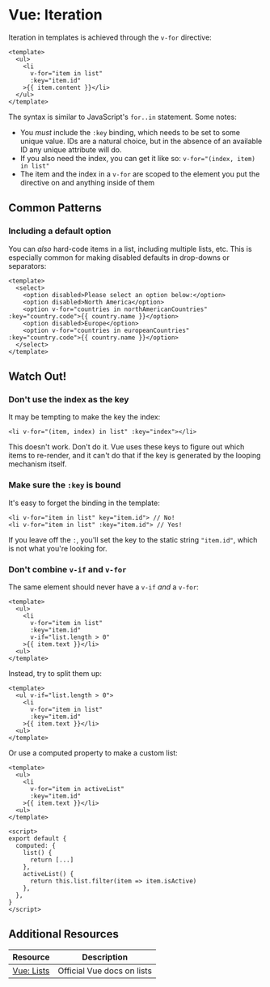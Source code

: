 # Vue: Iteration

Iteration in templates is achieved through the `v-for` directive:

```vue
<template>
  <ul>
    <li
      v-for="item in list"
      :key="item.id"
    >{{ item.content }}</li>
  </ul>
</template>
```

The syntax is similar to JavaScript's `for..in` statement. Some notes:

* You *must* include the `:key` binding, which needs to be set to some unique value. IDs are a natural choice, but in the absence of an available ID any unique attribute will do.
* If you also need the index, you can get it like so: `v-for="(index, item) in list"`
* The item and the index in a `v-for` are scoped to the element you put the directive on and anything inside of them

## Common Patterns

### Including a default option

You can _also_ hard-code items in a list, including multiple lists, etc. This is especially common for making disabled defaults in drop-downs or separators:

```vue
<template>
  <select>
    <option disabled>Please select an option below:</option>
    <option disabled>North America</option>
    <option v-for="countries in northAmericanCountries" :key="country.code">{{ country.name }}</option>
    <option disabled>Europe</option>
    <option v-for="countries in europeanCountries" :key="country.code">{{ country.name }}</option>
  </select>
</template>
```

## Watch Out!

### Don't use the index as the key

It may be tempting to make the key the index:

```vue
<li v-for="(item, index) in list" :key="index"></li>
```

This doesn't work. Don't do it. Vue uses these keys to figure out which items to re-render, and it can't do that if the key is generated by the looping mechanism itself.

### Make sure the `:key` is bound

It's easy to forget the binding in the template:

```vue
<li v-for="item in list" key="item.id"> // No!
<li v-for="item in list" :key="item.id"> // Yes!
```

If you leave off the `:`, you'll set the key to the static string `"item.id"`, which is not what you're looking for.

### Don't combine `v-if` and `v-for`

The same element should never have a `v-if` *and* a `v-for`:

```vue
<template>
  <ul>
    <li
      v-for="item in list"
      :key="item.id"
      v-if="list.length > 0"
    >{{ item.text }}</li>
  <ul>
</template>
```

Instead, try to split them up:

```vue
<template>
  <ul v-if="list.length > 0">
    <li
      v-for="item in list"
      :key="item.id"
    >{{ item.text }}</li>
  <ul>
</template>
```

Or use a computed property to make a custom list:

```vue
<template>
  <ul>
    <li
      v-for="item in activeList"
      :key="item.id"
    >{{ item.text }}</li>
  <ul>
</template>

<script>
export default {
  computed: {
    list() {
      return [...]
    },
    activeList() {
      return this.list.filter(item => item.isActive)
    },
  },
}
</script>
```

## Additional Resources

| Resource | Description |
| --- | --- |
| [Vue: Lists](https://v3.vuejs.org/guide/list.html) | Official Vue docs on lists |
